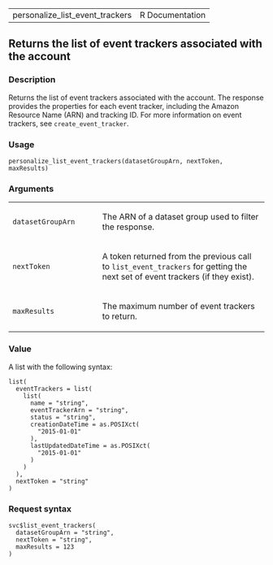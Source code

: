 <table style="width: 100%;">
<tbody>
<tr class="odd">
<td>personalize_list_event_trackers</td>
<td style="text-align: right;">R Documentation</td>
</tr>
</tbody>
</table>

## Returns the list of event trackers associated with the account

### Description

Returns the list of event trackers associated with the account. The
response provides the properties for each event tracker, including the
Amazon Resource Name (ARN) and tracking ID. For more information on
event trackers, see `create_event_tracker`.

### Usage

    personalize_list_event_trackers(datasetGroupArn, nextToken, maxResults)

### Arguments

<table>
<colgroup>
<col style="width: 35%" />
<col style="width: 65%" />
</colgroup>
<tbody>
<tr class="odd">
<td><code
id="personalize_list_event_trackers_:_datasetGroupArn">datasetGroupArn</code></td>
<td><p>The ARN of a dataset group used to filter the response.</p></td>
</tr>
<tr class="even">
<td><code
id="personalize_list_event_trackers_:_nextToken">nextToken</code></td>
<td><p>A token returned from the previous call to
<code>list_event_trackers</code> for getting the next set of event
trackers (if they exist).</p></td>
</tr>
<tr class="odd">
<td><code
id="personalize_list_event_trackers_:_maxResults">maxResults</code></td>
<td><p>The maximum number of event trackers to return.</p></td>
</tr>
</tbody>
</table>

### Value

A list with the following syntax:

    list(
      eventTrackers = list(
        list(
          name = "string",
          eventTrackerArn = "string",
          status = "string",
          creationDateTime = as.POSIXct(
            "2015-01-01"
          ),
          lastUpdatedDateTime = as.POSIXct(
            "2015-01-01"
          )
        )
      ),
      nextToken = "string"
    )

### Request syntax

    svc$list_event_trackers(
      datasetGroupArn = "string",
      nextToken = "string",
      maxResults = 123
    )

